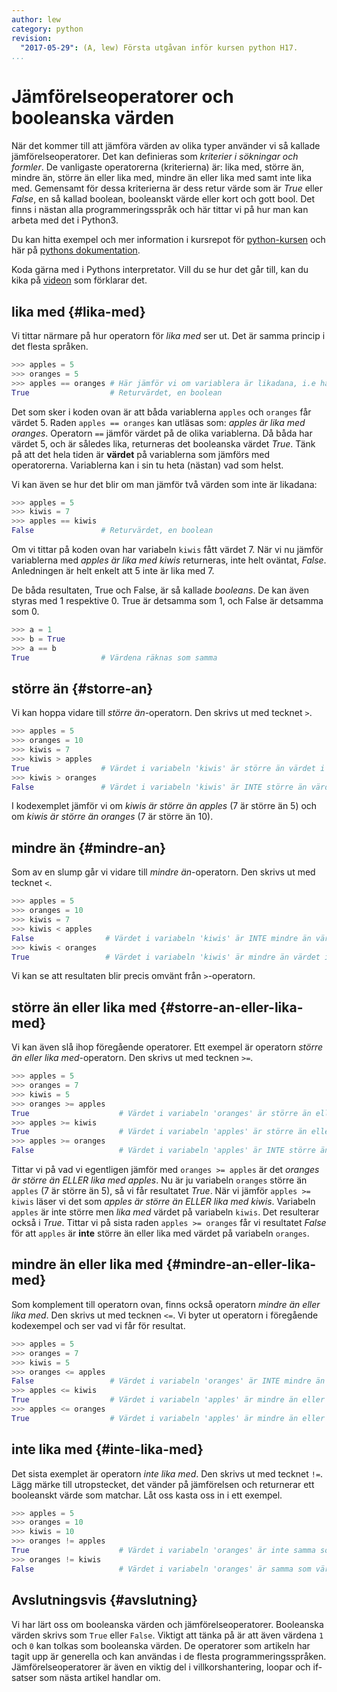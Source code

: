 ```yaml
---
author: lew
category: python
revision:
  "2017-05-29": (A, lew) Första utgåvan inför kursen python H17.
...
```

Jämförelseoperatorer och booleanska värden
==================================
När det kommer till att jämföra värden av olika typer använder vi så kallade jämförelseoperatorer. Det kan definieras som *kriterier i sökningar och formler*. De vanligaste operatorerna (kriterierna) är: lika med, större än, mindre än, större än eller lika med, mindre än eller lika med samt inte lika med. Gemensamt för dessa kriterierna är dess retur värde som är *True* eller *False*, en så kallad boolean, booleanskt värde eller kort och gott bool. Det finns i nästan alla programmeringsspråk och här tittar vi på hur man kan arbeta med det i Python3.



<!--more-->

Du kan hitta exempel och mer information i kursrepot för [python-kursen](https://github.com/dbwebb-se/python/blob/master/tutorial/bool-expr.md) och här på [pythons dokumentation](https://docs.python.org/3/reference/lexical_analysis.html#operators).

Koda gärna med i Pythons interpretator. Vill du se hur det går till, kan du kika på [videon](https://www.youtube.com/watch?v=UttaDaPfnI0) som förklarar det.




lika med {#lika-med}
--------------------------------------
Vi tittar närmare på hur operatorn för *lika med* ser ut. Det är samma princip i det flesta språken.

```python
>>> apples = 5
>>> oranges = 5
>>> apples == oranges # Här jämför vi om variablera är likadana, i.e har samma värde
True                  # Returvärdet, en boolean
```



Det som sker i koden ovan är att båda variablerna `apples` och `oranges` får värdet 5. Raden `apples == oranges` kan utläsas som: *apples är lika med oranges*. Operatorn `==` jämför värdet på de olika variablerna. Då båda har värdet 5, och är således lika, returneras det booleanska värdet *True*. Tänk på att det hela tiden är **värdet** på variablerna som jämförs med operatorerna. Variablerna kan i sin tu heta (nästan) vad som helst.

Vi kan även se hur det blir om man jämför två värden som inte är likadana:

```python
>>> apples = 5
>>> kiwis = 7
>>> apples == kiwis
False               # Returvärdet, en boolean
```



Om vi tittar på koden ovan har variabeln `kiwis` fått värdet 7. När vi nu jämför variablerna med *apples är lika med kiwis* returneras, inte helt oväntat, *False*. Anledningen är helt enkelt att 5 inte är lika med 7.

De båda resultaten, True och False, är så kallade *booleans*. De kan även styras med 1 respektive 0. True är detsamma som 1, och False är detsamma som 0.

```python
>>> a = 1
>>> b = True
>>> a == b
True                # Värdena räknas som samma
```



större än {#storre-an}
--------------------------------------
Vi kan hoppa vidare till *större än*-operatorn. Den skrivs ut med tecknet `>`.

```python
>>> apples = 5
>>> oranges = 10
>>> kiwis = 7
>>> kiwis > apples
True                # Värdet i variabeln 'kiwis' är större än värdet i variabeln 'apples'
>>> kiwis > oranges
False               # Värdet i variabeln 'kiwis' är INTE större än värdet i variabeln 'oranges'
```

I kodexemplet jämför vi om *kiwis är större än apples* (7 är större än 5) och om *kiwis är större än oranges* (7 är större än 10). 



mindre än {#mindre-an}
--------------------------------------
Som av en slump går vi vidare till *mindre än*-operatorn. Den skrivs ut med tecknet `<`.

```python
>>> apples = 5
>>> oranges = 10
>>> kiwis = 7
>>> kiwis < apples
False                # Värdet i variabeln 'kiwis' är INTE mindre än värdet i variabeln 'apples'
>>> kiwis < oranges
True                 # Värdet i variabeln 'kiwis' är mindre än värdet i variabeln 'oranges'
```

Vi kan se att resultaten blir precis omvänt från `>`-operatorn.



större än eller lika med {#storre-an-eller-lika-med}
--------------------------------------
Vi kan även slå ihop föregående operatorer. Ett exempel är operatorn *större än eller lika med*-operatorn. Den skrivs ut med tecknen `>=`.

```python
>>> apples = 5
>>> oranges = 7
>>> kiwis = 5
>>> oranges >= apples
True                    # Värdet i variabeln 'oranges' är större än eller lika med värdet i variabeln 'apples'
>>> apples >= kiwis
True                    # Värdet i variabeln 'apples' är större än eller lika med värdet i variabeln 'kiwis'
>>> apples >= oranges
False                   # Värdet i variabeln 'apples' är INTE större än eller lika med värdet i variabeln 'oranges'
```

Tittar vi på vad vi egentligen jämför med `oranges >= apples` är det *oranges är större än ELLER lika med apples*. Nu är ju variabeln `oranges` större än `apples` (7 är större än 5), så vi får resultatet *True*. När vi jämför `apples >= kiwis` läser vi det som *apples är större än ELLER lika med kiwis*. Variabeln `apples` är inte större men *lika med* värdet på variabeln `kiwis`. Det resulterar också i *True*. Tittar vi på sista raden `apples >= oranges` får vi resultatet *False* för att `apples` är **inte** större än eller lika med värdet på variabeln `oranges`.



mindre än eller lika med {#mindre-an-eller-lika-med}
--------------------------------------
Som komplement till operatorn ovan, finns också operatorn *mindre än eller lika med*. Den skrivs ut med tecknen `<=`. Vi byter ut operatorn i föregående kodexempel och ser vad vi får för resultat.

```python
>>> apples = 5
>>> oranges = 7
>>> kiwis = 5
>>> oranges <= apples 
False                 # Värdet i variabeln 'oranges' är INTE mindre än eller lika med värdet i variabeln 'apples'
>>> apples <= kiwis
True                  # Värdet i variabeln 'apples' är mindre än eller lika med värdet i variabeln 'kiwis'
>>> apples <= oranges
True                  # Värdet i variabeln 'apples' är mindre än eller lika med värdet i variabeln 'oranges'
```



inte lika med {#inte-lika-med}
--------------------------------------
Det sista exemplet är operatorn *inte lika med*. Den skrivs ut med tecknet `!=`. Lägg märke till utropstecket, det vänder på jämförelsen och returnerar ett booleanskt värde som matchar. Låt oss kasta oss in i ett exempel.

```python
>>> apples = 5
>>> oranges = 10
>>> kiwis = 10
>>> oranges != apples
True                    # Värdet i variabeln 'oranges' är inte samma som värdet i variabeln 'apples'
>>> oranges != kiwis
False                   # Värdet i variabeln 'oranges' är samma som värdet i variabeln 'kiwis'
```



Avslutningsvis {#avslutning}
--------------------------------------
Vi har lärt oss om booleanska värden och jämförelseoperatorer. Booleanska värden skrivs som `True` eller `False`. Viktigt att tänka på är att även värdena `1` och `0` kan tolkas som booleanska värden. De operatorer som artikeln har tagit upp är generella och kan användas i de flesta programmeringsspråken. Jämförelseoperatorer är även en viktig del i villkorshantering, loopar och if-satser som nästa artikel handlar om.
